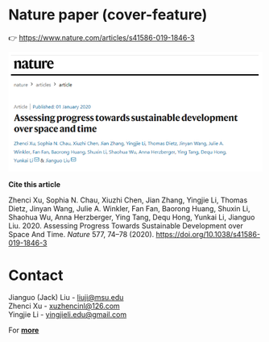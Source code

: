 
# Nature paper (cover-feature)


:point_right: https://www.nature.com/articles/s41586-019-1846-3


<p align="left">
  <img src="/pubs/paper_header.png" />
</p>


**Cite this article**

Zhenci Xu, Sophia N. Chau, Xiuzhi Chen, Jian Zhang, Yingjie Li, Thomas Dietz, Jinyan Wang, Julie A. Winkler, Fan Fan, Baorong Huang, Shuxin Li, Shaohua Wu, Anna Herzberger, Ying Tang, Dequ Hong, Yunkai Li, Jianguo Liu. 2020. Assessing Progress Towards Sustainable Development over Space And Time. *Nature* 577, 74–78 (2020). https://doi.org/10.1038/s41586-019-1846-3



# Contact
Jianguo (Jack) Liu - liuji@msu.edu\
Zhenci Xu - xuzhencinl@126.com\
Yingjie Li - yingjieli.edu@gmail.com

For [**more**](https://www.canr.msu.edu/csis/index)

